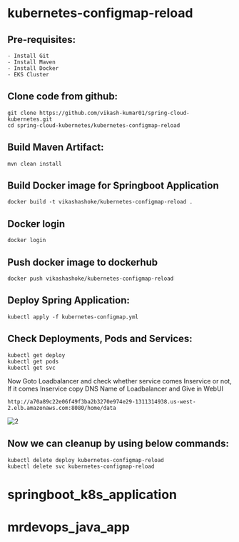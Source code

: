 # kubernetes-configmap-reload

Pre-requisites:
----------
    - Install Git
    - Install Maven
    - Install Docker
    - EKS Cluster
    
Clone code from github:
-------
    git clone https://github.com/vikash-kumar01/spring-cloud-kubernetes.git
    cd spring-cloud-kubernetes/kubernetes-configmap-reload
    
Build Maven Artifact:
-------
    mvn clean install
 
Build Docker image for Springboot Application
--------------
    docker build -t vikashashoke/kubernetes-configmap-reload .
  
Docker login
-------------
    docker login
    
Push docker image to dockerhub
-----------
    docker push vikashashoke/kubernetes-configmap-reload
    
Deploy Spring Application:
--------
    kubectl apply -f kubernetes-configmap.yml
    
Check Deployments, Pods and Services:
-------

    kubectl get deploy
    kubectl get pods
    kubectl get svc
    
Now Goto Loadbalancer and check whether service comes Inservice or not, If it comes Inservice copy DNS Name of Loadbalancer and Give in WebUI

    http://a70a89c22e06f49f3ba2b3270e974e29-1311314938.us-west-2.elb.amazonaws.com:8080/home/data
    
![2](https://user-images.githubusercontent.com/63221837/82123471-44f5f300-97b7-11ea-9d10-438cf9cc98a0.png)

Now we can cleanup by using below commands:
--------
    kubectl delete deploy kubernetes-configmap-reload
    kubectl delete svc kubernetes-configmap-reload
# springboot_k8s_application
# mrdevops_java_app
